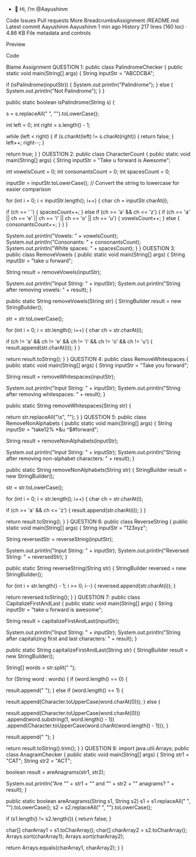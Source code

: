 - 👋 Hi, I’m @Aayushinm


Code
Issues
Pull requests
More
BreadcrumbsAssignment
/README.md
Latest commit
Aayushinm
Aayushinm
1 min ago
History
217 lines (160 loc) · 4.86 KB
File metadata and controls

Preview

Code

Blame
Assignment
QUESTION 1: public class PalindromeChecker { public static void main(String[] args) { String inputStr = "ABCDCBA";

if (isPalindrome(inputStr)) { System.out.println("Palindrome"); } else { System.out.println("Not Palindrome"); } }

public static boolean isPalindrome(String s) {

s = s.replaceAll(" ", "").toLowerCase();

int left = 0; int right = s.length() - 1;

while (left < right) { if (s.charAt(left) != s.charAt(right)) { return false; } left++; right--; }

return true; } } OUESTION 2: public class CharacterCount { public static void main(String[] args) { String inputStr = "Take u forward is Awesome";

int vowelsCount = 0; int consonantsCount = 0; int spacesCount = 0;

inputStr = inputStr.toLowerCase(); // Convert the string to lowercase for easier comparison

for (int i = 0; i < inputStr.length(); i++) { char ch = inputStr.charAt(i);

if (ch == ' ') { spacesCount++; } else if (ch >= 'a' && ch <= 'z') { if (ch == 'a' || ch == 'e' || ch == 'i' || ch == 'o' || ch == 'u') { vowelsCount++; } else { consonantsCount++; } } }

System.out.println("Vowels: " + vowelsCount); System.out.println("Consonants: " + consonantsCount); System.out.println("White spaces: " + spacesCount); } } OUESTION 3: public class RemoveVowels { public static void main(String[] args) { String inputStr = "take u forward";

String result = removeVowels(inputStr);

System.out.println("Input String: " + inputStr); System.out.println("String after removing vowels: " + result); }

public static String removeVowels(String str) { StringBuilder result = new StringBuilder();

str = str.toLowerCase();

for (int i = 0; i < str.length(); i++) { char ch = str.charAt(i);

if (ch != 'a' && ch != 'e' && ch != 'i' && ch != 'o' && ch != 'u') { result.append(str.charAt(i)); } }

return result.toString(); } } QUESTION 4: public class RemoveWhitespaces { public static void main(String[] args) { String inputStr = "Take you forward";

String result = removeWhitespaces(inputStr);

System.out.println("Input String: " + inputStr); System.out.println("String after removing whitespaces: " + result); }

public static String removeWhitespaces(String str) {

return str.replaceAll("\s", ""); } } QUESTION 5: public class RemoveNonAlphabets { public static void main(String[] args) { String inputStr = "take12% *&u ^$#forward";

String result = removeNonAlphabets(inputStr);

System.out.println("Input String: " + inputStr); System.out.println("String after removing non-alphabet characters: " + result); }

public static String removeNonAlphabets(String str) { StringBuilder result = new StringBuilder();

str = str.toLowerCase();

for (int i = 0; i < str.length(); i++) { char ch = str.charAt(i);

if (ch >= 'a' && ch <= 'z') { result.append(str.charAt(i)); } }

return result.toString(); } } QUESTION 6: public class ReverseString { public static void main(String[] args) { String inputStr = "123xyz";

String reversedStr = reverseString(inputStr);

System.out.println("Input String: " + inputStr); System.out.println("Reversed String: " + reversedStr); }

public static String reverseString(String str) { StringBuilder reversed = new StringBuilder();

for (int i = str.length() - 1; i >= 0; i--) { reversed.append(str.charAt(i)); }

return reversed.toString(); } } QUESTION 7: public class CapitalizeFirstAndLast { public static void main(String[] args) { String inputStr = "take u forward is awesome";

String result = capitalizeFirstAndLast(inputStr);

System.out.println("Input String: " + inputStr); System.out.println("String after capitalizing first and last characters: " + result); }

public static String capitalizeFirstAndLast(String str) { StringBuilder result = new StringBuilder();

String[] words = str.split(" ");

for (String word : words) { if (word.length() == 0) {

result.append(" "); } else if (word.length() == 1) {

result.append(Character.toUpperCase(word.charAt(0))); } else {

result.append(Character.toUpperCase(word.charAt(0))) .append(word.substring(1, word.length() - 1)) .append(Character.toUpperCase(word.charAt(word.length() - 1))); }

result.append(" "); }

return result.toString().trim(); } } QUESTION 8: import java.util.Arrays; public class AnagramChecker { public static void main(String[] args) { String str1 = "CAT"; String str2 = "ACT";

boolean result = areAnagrams(str1, str2);

System.out.println("Are "" + str1 + "" and "" + str2 + "" anagrams? " + result); }

public static boolean areAnagrams(String s1, String s2) s1 = s1.replaceAll(" ", "").toLowerCase(); s2 = s2.replaceAll(" ", "").toLowerCase();

if (s1.length() != s2.length()) { return false; }

char[] charArray1 = s1.toCharArray(); char[] charArray2 = s2.toCharArray(); Arrays.sort(charArray1); Arrays.sort(charArray2);

return Arrays.equals(charArray1, charArray2); } }

<!---
Aayushinm/Aayushinm is a ✨ special ✨ repository because its `README.md` (this file) appears on your GitHub profile.
You can click the Preview link to take a look at your changes.
--->
